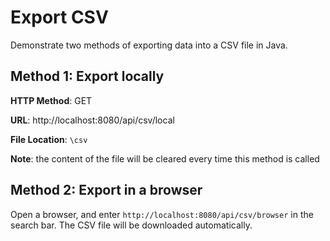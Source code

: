 # Export CSV

Demonstrate two methods of exporting data into a CSV file in Java.

## Method 1: Export locally

**HTTP Method**: GET

**URL**: http://localhost:8080/api/csv/local

**File Location**: `\csv`

**Note**: the content of the file will be cleared every time this method is called

## Method 2: Export in a browser

Open a browser, and enter `http://localhost:8080/api/csv/browser` in the search bar. The CSV file will be downloaded automatically.